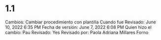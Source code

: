 # 1.1

Cambios: Cambiar procedimiento con plantilla
Cuando fue Revisado: June 10, 2022 6:35 PM
Fecha de  versión: June 7, 2022 6:08 PM
Quien hizo el cambio: Pau
Revisado: Yes
Revisado por: Paola Adriana Millares Forno